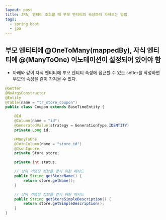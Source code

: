 ```yaml
---
layout: post
title: JPA, 엔티티 조회할 때 부모 엔티티의 속성까지 가져오는 방법
tags:
  - spring boot
  - jpa
---
```


## 부모 엔티티에 @OneToMany(mappedBy), 자식 엔티티에 @(ManyToOne) 어노테이션이 설정되어 있어야 함

* 아래와 같이 자식 엔티티에 부모 엔티티 속성에 접근할 수 있는 setter를 작성하면 부모의 속성을 같이 가져올 수 있다.

```java
@Getter
@NoArgsConstructor
@Entity
@Table(name = "tr_store_coupon")
public class Coupon extends BaseTimeEntity {

    @Id
    @Column(name = "id")
    @GeneratedValue(strategy = GenerationType.IDENTITY)
    private Long id;

    @ManyToOne
    @JoinColumn(name = "store_id")
    @JsonIgnore
    private Store store;

    private int status;

    // 상위 가맹점 정보를 얻기 위한 메서드
    public String getStoreName() {
        return store.getName();
    }

    // 상위 가맹점 정보를 얻기 위한 메서드
    public String getStoreSimpleDescription() {
        return store.getSimpleDescription();
    }
}
```
